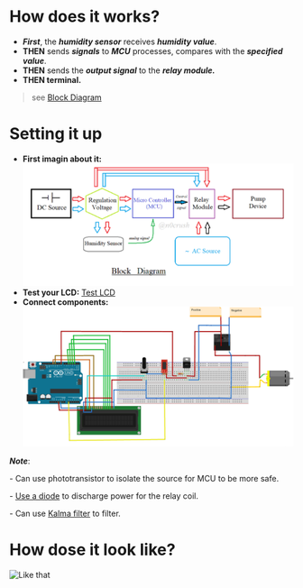 # How does it works?
- ***First***,  the ***humidity sensor*** receives ***humidity value***.
- **THEN** sends ***signals*** to ***MCU*** processes, compares with the ***specified value***.
- **THEN** sends the ***output signal*** to the ***relay module.***
- **THEN terminal.**
> see [Block Diagram](./media/block_diagram.PNG)
# Setting it up
- **First imagin about it:**
![Block diagram](./media/block_diagram.PNG)
- **Test your LCD:**
[Test LCD](./media/connect_lcd_16x02.png)
- **Connect components:**
![Connect components](./media/components_connecting.png)

**_Note_**:

\- Can use phototransistor to isolate the source for MCU to be more safe.

\- [Use a diode](./media/discharge_for_relay_coil.png) to discharge power for the relay coil.

\- Can use [Kalma filter](https://en.wikipedia.org/wiki/Kalman_filter) to filter.

# How dose it look like?
![Like that](./media/overview.gif)
